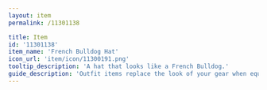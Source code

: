 ```yaml
---
layout: item
permalink: /11301138

title: Item
id: '11301138'
item_name: 'French Bulldog Hat'
icon_url: 'item/icon/11300191.png'
tooltip_description: 'A hat that looks like a French Bulldog.'
guide_description: 'Outfit items replace the look of your gear when equipped.'
---
```


